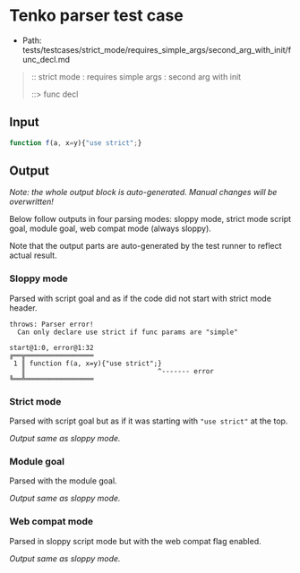 # Tenko parser test case

- Path: tests/testcases/strict_mode/requires_simple_args/second_arg_with_init/func_decl.md

> :: strict mode : requires simple args : second arg with init
>
> ::> func decl

## Input


`````js
function f(a, x=y){"use strict";}
`````

## Output

_Note: the whole output block is auto-generated. Manual changes will be overwritten!_

Below follow outputs in four parsing modes: sloppy mode, strict mode script goal, module goal, web compat mode (always sloppy).

Note that the output parts are auto-generated by the test runner to reflect actual result.

### Sloppy mode

Parsed with script goal and as if the code did not start with strict mode header.

`````
throws: Parser error!
  Can only declare use strict if func params are "simple"

start@1:0, error@1:32
╔══╦═════════════════
 1 ║ function f(a, x=y){"use strict";}
   ║                                 ^------- error
╚══╩═════════════════

`````

### Strict mode

Parsed with script goal but as if it was starting with `"use strict"` at the top.

_Output same as sloppy mode._

### Module goal

Parsed with the module goal.

_Output same as sloppy mode._

### Web compat mode

Parsed in sloppy script mode but with the web compat flag enabled.

_Output same as sloppy mode._
